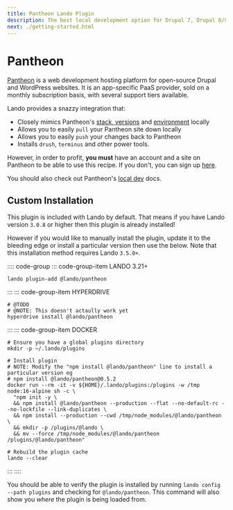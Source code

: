 ```yaml
---
title: Pantheon Lando Plugin
description: The best local development option for Drupal 7, Drupal 8/9 or WordPress sites running on Pantheon. Get Terminus and all the usual power tools plus awesome workflow automation.
next: ./getting-started.html
---
```


# Pantheon

[Pantheon](https://pantheon.io) is a web development hosting platform for open-source Drupal and WordPress websites. It is an app-specific PaaS provider, sold on a monthly subscription basis, with several support tiers available.

Lando provides a snazzy integration that:

* Closely mimics Pantheon's [stack, versions](https://pantheon.io/docs/platform/) and [environment](https://pantheon.io/docs/read-environment-config/) locally
* Allows you to easily `pull` your Pantheon site down locally
* Allows you to easily `push` your changes back to Pantheon
* Installs `drush`, `terminus` and other power tools.

However, in order to profit, **you must** have an account and a site on Pantheon to be able to use this recipe. If you don't, you can sign up [here](https://pantheon.io/register).

You should also check out Pantheon's [local dev](https://pantheon.io/docs/local-development/) docs.


## Custom Installation

This plugin is included with Lando by default. That means if you have Lando version `3.0.8` or higher then this plugin is already installed!

However if you would like to manually install the plugin, update it to the bleeding edge or install a particular version then use the below. Note that this installation method requires Lando `3.5.0+`.

:::: code-group
::: code-group-item LANDO 3.21+
```bash:no-line-numbers
lando plugin-add @lando/pantheon
```
:::
::: code-group-item HYPERDRIVE
```bash:no-line-numbers
# @TODO
# @NOTE: This doesn't actaully work yet
hyperdrive install @lando/pantheon
```
:::
::: code-group-item DOCKER
```bash:no-line-numbers
# Ensure you have a global plugins directory
mkdir -p ~/.lando/plugins

# Install plugin
# NOTE: Modify the "npm install @lando/pantheon" line to install a particular version eg
# npm install @lando/pantheon@0.5.2
docker run --rm -it -v ${HOME}/.lando/plugins:/plugins -w /tmp node:16-alpine sh -c \
  "npm init -y \
  && npm install @lando/pantheon --production --flat --no-default-rc --no-lockfile --link-duplicates \
  && npm install --production --cwd /tmp/node_modules/@lando/pantheon \
  && mkdir -p /plugins/@lando \
  && mv --force /tmp/node_modules/@lando/pantheon /plugins/@lando/pantheon"

# Rebuild the plugin cache
lando --clear
```
:::
::::

You should be able to verify the plugin is installed by running `lando config --path plugins` and checking for `@lando/pantheon`. This command will also show you _where_ the plugin is being loaded from.
